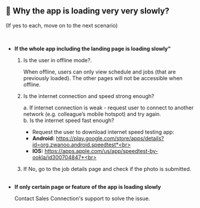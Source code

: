 
## 🔑 Why the app is loading very very slowly?
<aside>
(If yes to each, move on to the next scenario)
    
<br> <!-- Adding one line space -->

- **If the whole app including the landing page is loading slowly"**<br>

  1. Is the user in offline mode?.<br>

     When offline, users can only view schedule and jobs (that are previously loaded). The other pages will not be accessible when offline.<br>
     
  2. Is the internet connection and speed strong enough?<br>

     a. If internet connection is weak - request user to connect to another network (e.g. colleague’s mobile hotspot) and try again.<br>
     b. Is the internet speed fast enough?<br>
        - Request the user to download internet speed testing app:
        - **Android:** https://play.google.com/store/apps/details?id=org.zwanoo.android.speedtest*<br>
        - **IOS:** https://apps.apple.com/us/app/speedtest-by-ookla/id300704847*<br>
    
  3. If No, go to the job details page and check if the photo is submitted.<br><br>

- **If only certain page or feature of the app is loading slowly**<br>

  Contact Sales Connection's support to solve the issue.

</aside>
